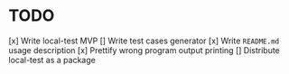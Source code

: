 # TODO

[x] Write local-test MVP
[] Write test cases generator
[x] Write ```README.md``` usage description
[x] Prettify wrong program output printing
[] Distribute local-test as a package